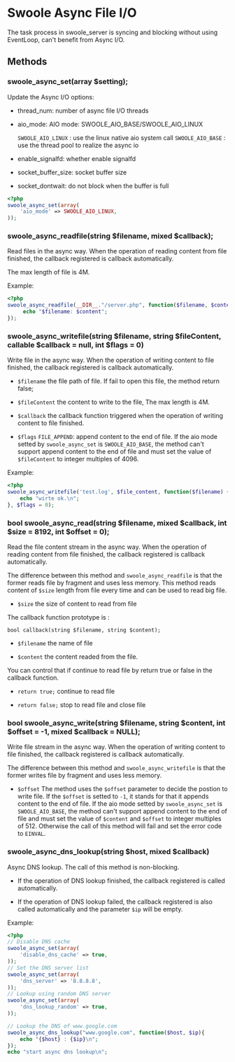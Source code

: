 # Swoole Async File I/O

The task process in swoole_server is syncing and blocking without using EventLoop, can't benefit from Async I/O.

## Methods

### swoole_async_set(array $setting);

Update the Async I/O options:

- thread_num: number of async file I/O threads

- aio_mode: AIO mode: SWOOLE_AIO_BASE/SWOOLE_AIO_LINUX

    `SWOOLE_AIO_LINUX` : use the linux native aio system call
    `SWOOLE_AIO_BASE` : use the thread pool to realize the async io

- enable_signalfd: whether enable signalfd

- socket_buffer_size: socket buffer size

- socket_dontwait: do not block when the buffer is full

```php
<?php
swoole_async_set(array(
    'aio_mode' => SWOOLE_AIO_LINUX,
));
```

### swoole_async_readfile(string $filename, mixed $callback);

Read files in the async way. When the operation of reading content from file finished, the callback registered is callback automatically.

The max length of file is 4M.

Example:

``` php
<?php
swoole_async_readfile(__DIR__."/server.php", function($filename, $content) {
     echo "$filename: $content";
});
```

### swoole_async_writefile(string $filename, string $fileContent, callable $callback = null, int $flags = 0)

Write file in the async way. When the operation of writing content to file finished, the callback registered is callback automatically.

- `$filename` the file path of file. If fail to open this file, the method return false; 

- `$fileContent` the content to write to the file, The max length is 4M.

- `$callback` the callback function triggered when the operation of writing content to file finished.

- `$flags` `FILE_APPEND`: append content to the end of file.
            If the aio mode setted by `swoole_async_set` is `SWOOLE_AIO_BASE`, the method can't support append content to the end of file and must set the value of `$fileContent` to integer multiples of 4096.

Example:

``` php
<?php
swoole_async_writefile('test.log', $file_content, function($filename) {
    echo "wirte ok.\n";
}, $flags = 0);
```

### bool swoole_async_read(string $filename, mixed $callback, int $size = 8192, int $offset = 0);

Read the file content stream in the async way. When the operation of reading content from file finished, the callback registered is callback automatically.

The difference between this method and `swoole_async_readfile` is that the former reads file by fragment and uses less memory. This method reads content of `$size` length from file every time and can be used to read big file.

- `$size` the size of content to read from file

The callback function prototype is :
```
bool callback(string $filename, string $content);
```
- `$filename` the name of file

- `$content` the content readed from the file.

You can control that if continue to read file by return true or false in the callback function.

- `return true;` continue to read file

- `return false;` stop to read file and close file

### bool swoole_async_write(string $filename, string $content, int $offset = -1, mixed $callback = NULL);

Write file stream in the async way. When the operation of writing content to file finished, the callback registered is callback automatically.

The difference between this method and `swoole_async_writefile` is that the former writes file by fragment and uses less memory.

- `$offset` The method uses the `$offset` parameter to decide the postion to write file. 
            If the `$offset` is setted to `-1`, it stands for that it appends content to the end of file.
            If the aio mode setted by `swoole_async_set` is `SWOOLE_AIO_BASE`, the method can't support append content to the end of file and must set the value of `$content` and `$offset` to integer multiples of 512. Otherwise the call of this method will fail and set the error code to `EINVAL`.

### swoole_async_dns_lookup(string $host, mixed $callback)

Async DNS lookup. The call of this method is non-blocking. 

- If the operation of DNS lookup finished, the callback registered is called automatically.

- If the operation of DNS lookup failed, the callback registered is also called automatically and the parameter `$ip` will be empty.

Example:

``` php
<?php
// Disable DNS cache
swoole_async_set(array(
    'disable_dns_cache' => true,
));
// Set the DNS server list
swoole_async_set(array(
    'dns_server' => '8.8.8.8',
));
// Lookup using random DNS server
swoole_async_set(array(
    'dns_lookup_random' => true,
));

// Lookup the DNS of www.google.com
swoole_async_dns_lookup("www.google.com", function($host, $ip){
    echo "{$host} : {$ip}\n";
});
echo "start async dns lookup\n";
```

